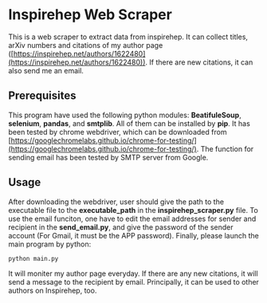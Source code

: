 # Inspirehep Web Scraper
This is a web scraper to extract data from inspirehep. It can collect titles, arXiv numbers and citations of my author page ([https://inspirehep.net/authors/1622480](https://inspirehep.net/authors/1622480)). If there are new citations, it can also send me an email.
## Prerequisites
This program have used the following python modules: **BeatifuleSoup**, **selenium**, **pandas**, and **smtplib**. 
All of them can be installed by **pip**. It has been tested by chrome webdriver, which can be downloaded from [https://googlechromelabs.github.io/chrome-for-testing/](https://googlechromelabs.github.io/chrome-for-testing/). 
The function for sending email has been tested by SMTP server from Google. 
## Usage
After downloading the webdriver, user should give the path to the executable file to the **executable_path** in the **inspirehep_scraper.py** file.
To use the email funciton, one have to edit the email addresses for sender and recipient in the **send_email.py**, and give the password of the sender account (For Gmail, it must be the APP password). 
Finally, please launch the main program by python:
```
python main.py
```
It will moniter my author page everyday. If there are any new citations, it will send a message to the recipient by email. 
Principally, it can be used to other authors on Inspirehep, too. 
